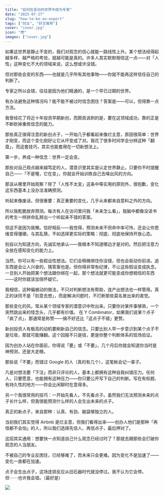 ```yaml
---
title: "如何在变动的世界中成为专家"
date: "2025-07-27"
slug: "how-to-be-an-expert"
tags: ["创业", "好文推荐"]
cover: "cover.jpg"
icon: "😎"
images: ["cover.jpg"]
---
```

如果这世界是静止不变的，我们对观念的信心就能一路线性上升。某个想法经得起越多样、越严格的考验，就越可能是真的。许多人其实默默相信这一点——对「人性」这种变化不大的领域来说，这么想或许没错。



但对那些会变的东西——也就是几乎所有其他事物——你就不能再这样信任自己的判断了。



专家之所以会错，往往是因为他们精通的，是一个早已过期的世界。



有办法避免这种情况吗？能不能不被过时信念困住？答案是——可以，但得靠一点方法。



我曾经花了将近十年投资早期新创，而颇具讽刺的是，要在这领域成功，靠的正是不断砍掉重练信念的能力。



那些真正值得注意的新创点子，一开始几乎都看起来像烂主意，原因很简单：世界才刚变，而这个变化刚好让它从坏变成了对。我花了很多时间学会分辨这种「翻盘」，而这套技巧，其实也能套用在一切新想法上。



第一步，养成一种信念：世界一定会变。



那些对自己观点越来越笃定的人，潜意识里其实是认定世界静止。只要你不时提醒自己——「不是喔，它在变」，你就会开始训练自己去嗅出风的方向。



那该从哪里开始观察？除了「人性不太变」这条中等实用的原则外，很抱歉，变化这东西基本上没办法准确预测。



听起来像废话，但很重要：真正重要的变化，几乎从来都来自意料之外的方向。



所以我乾脆放弃预测。每次有人在访问里问我「未来怎么看」，我脑中都像没读书的考生一样拼命乱掰出一个听起来不错的答案。



但这不是因为我懒。恰好相反——我觉得，预测未来不但命中率可怜，还会让你思维变得僵硬。与其乱猜，不如选择更实际的策略：彻底、彻底地保持开放心态。



别自以为知道方向，先诚实地承认——我根本不知道哪边才是对的。然后把注意力全放在感知变化的能力上。



当然，你可以有一些假设性想法。它们会稍微绑住你没错，但也会驱动你前进。追东西是会让人兴奋的，猜答案也是。但你得非常有纪律，不让这些假设变成执念。
一旦别人开始把某个想法跟你绑在一起，那个想法就更可能变成你想相信的东西——这时你就该加倍怀疑它。



我相信，这种偏被动的做法，不只对判断想法有帮助，连产出想法也一样管用。真正的诀窍不是「刻意去想」，而是解决问题时，不打断那些莫名冒出来的直觉。



那些变化的风，常从某个领域专家的潜意识中吹出来。只要你对某件事够熟，一个突然跳出来的怪念头，几乎都有价值。
在 Y Combinator，如果我们说某个点子「疯了点」，那通常是称赞——搞不好还比「这点子不错」更赞。



新创投资人有极高的动机要刷新自己的信念。只要比别人早一步意识到某个点子不是垃圾，那就可能赚翻。这个回报不只是钱，更是你整个判断体系的现场验证。



因为创办人站在你面前，你得说「要」或「不要」，几个月后你就会知道你当时是神预测，还是大走眼。



那些说「不要」而错过 Google 的人（真的有几个），这笔帐会记一辈子。



凡是对想法要「下注」而非只评论的人，基本上都拥有这种自我纠错压力。任何人，只要愿意，也能拥有这种压力——你只要公开写下自己的判断。写在有标题、有持久性的地方——你会比闲聊时在意得多。



另一个我很常用的技巧：一开始先看人，不先看点子。虽然我们无法预测未来的点子长什么样，但我很能预测什么样的人会生出未来的点子。



真正的新点子，来自那种：认真、有劲、脑袋够独立的人。



当初我们其实觉得 Airbnb 是烂主意，但我们看得出来——创办人他们是那种「再怪都不会怕」的人，所以我们选择先信人、再信点子，最后押对了。



这招其实通用：想要快一点知道自己什么观念已经过时了？那就去跟那些会打破你观念的人当朋友。



不被自己的专业反困住，已经够难了，而未来只会更难。因为变化不是加速了——变化一直都在加速。



点子会生出点子，这场连锁反应从旧石器时代就没停过。我不认为它会停。
但⋯⋯也许我会错。（最好是）




![](https://prod-files-secure.s3.us-west-2.amazonaws.com/112d0858-5090-4d34-a606-b75eb8d65fd2/46476355-9cf3-4e99-9b7a-3531bc426380/1000202064.png?X-Amz-Algorithm=AWS4-HMAC-SHA256&X-Amz-Content-Sha256=UNSIGNED-PAYLOAD&X-Amz-Credential=ASIAZI2LB466TY5RXSHU%2F20250825%2Fus-west-2%2Fs3%2Faws4_request&X-Amz-Date=20250825T201450Z&X-Amz-Expires=3600&X-Amz-Security-Token=IQoJb3JpZ2luX2VjEAwaCXVzLXdlc3QtMiJHMEUCIQDIWTVhbMNXg11D9c%2B5l9In6Wj2m1Q8KmLBluWv7X27KwIgMxl9E%2BMhEdOfejhi6l%2BxkjMSHt3eAPu7bE1pqjyiGcQq%2FwMIZRAAGgw2Mzc0MjMxODM4MDUiDLny98NlpNPYXviHNircAzJHy8RNJ5HOy5c08nm5QZacOsfUU%2BvjDaZOWWQUh0mpFRQO7QJMnSUUTBUgbyUZfbDohDryZvLqN%2FAUekz4ipfegTIl5YaEKVAIugZ%2FFG51S6369ZnQU2E9%2BTgRfuPJzA7ZC%2FjG%2FcO%2Fu%2FQZaXDSGegL1s4YEhexyEcL2%2Bn76zijQm%2BeGQBXzbHe3eugUEgmwbZGkSaPaqXu88TjcvYm1BvmLXdkqF5jfafFY5gWlQi6VqLQiGInBb6SBvdKNQXQuvpniCUliWLTuIsWtt%2BLkwex5NoBQT3MMGKA8tycLBdE%2BhS%2FeBOFoukOg13ZqzRgazm6MI0rwV3kCuFovt5OkYW33mgi4QslB4DDJ4%2F7gvOFfnhpXwXHFNJPYk64j9BhA4%2B7GEp63cKWGUTKvsNe7njT8l79wDl8d4HK0xw%2F0q3%2BIwh8EIU7kBu%2BtzoVIganaq%2FwAGfZzF7glALiuE8ycBT4pRfVtPzWU7wDb6Xu6qsM8i1wfUkfeZNvN5EaJAiqTATxfEWyeK3LfwXZb%2FjgJ%2FGUT44eIbj7ob%2BVm%2BGFOezFMkwMn1sjuN5eRTIL9fTBMbzwzn%2Ba9HpCF%2F8V6uMvRDL8HKvluyCQ4ZXsxyp7Plj62R9Ii5kLtA4Me4CCMPb0ssUGOqUBp0JTCkvRm%2FrzJE2XE1OdZhcLmdYrv7aN1SZdPJn3heBvjfe5WyfC4ac6SqlSb%2Bdh%2FM7ZfkbW%2BO8Jfv852APFI9BQyHM2F74w7B6WttYKyb0LefZV32uHye5S%2BQKm7pHPIr373bbKz7qmKIuhctmEQGqa1MPcNqgqDrqZGYq%2BxpxGrHKPMnTUHl9o2%2BRgPuzUOS%2F%2FY5k9qDUPF0prPtQpdCH0ppPx&X-Amz-Signature=b1e55af362d65af834ee71c622582f4df27be93a43c3a2ab5ba3e1d291aa2800&X-Amz-SignedHeaders=host&x-amz-checksum-mode=ENABLED&x-id=GetObject)

